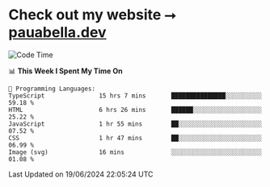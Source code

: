 # Check out my website ⭢ [pauabella.dev](https://pauabella.dev)

<!--START_SECTION:waka-->
![Code Time](http://img.shields.io/badge/Code%20Time-3%2C478%20hrs%2014%20mins-blue)

📊 **This Week I Spent My Time On** 

```text
💬 Programming Languages: 
TypeScript               15 hrs 7 mins       ███████████████░░░░░░░░░░   59.18 % 
HTML                     6 hrs 26 mins       ██████░░░░░░░░░░░░░░░░░░░   25.22 % 
JavaScript               1 hr 55 mins        ██░░░░░░░░░░░░░░░░░░░░░░░   07.52 % 
CSS                      1 hr 47 mins        ██░░░░░░░░░░░░░░░░░░░░░░░   06.99 % 
Image (svg)              16 mins             ░░░░░░░░░░░░░░░░░░░░░░░░░   01.08 % 
```


 Last Updated on 19/06/2024 22:05:24 UTC
<!--END_SECTION:waka-->
